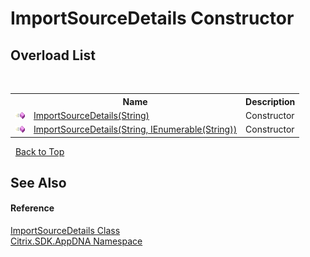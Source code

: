 # ImportSourceDetails Constructor 
 


## Overload List
&nbsp;<table><tr><th></th><th>Name</th><th>Description</th></tr><tr><td>![Public method](media/pubmethod.gif "Public method")</td><td><a href="d8854f93-8a5e-a043-aaa1-7358bc817c96">ImportSourceDetails(String)</a></td><td>
Constructor</td></tr><tr><td>![Public method](media/pubmethod.gif "Public method")</td><td><a href="625da7d1-7383-b521-aa58-cd39016a9e09">ImportSourceDetails(String, IEnumerable(String))</a></td><td>
Constructor</td></tr></table>&nbsp;
<a href="#importsourcedetails-constructor">Back to Top</a>

## See Also


#### Reference
<a href="9cbebeca-718f-afef-1be7-fd72edc4e3e9">ImportSourceDetails Class</a><br /><a href="fe2d265b-410b-8b11-1eb4-a790e0b062bf">Citrix.SDK.AppDNA Namespace</a><br />